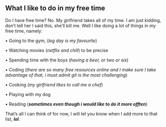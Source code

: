 ## What I like to do in my free time 
Do I have free time? No. My girlfriend takes all of my time.
I am just kidding, don’t tell her I said this, she’ll kill me. Well I like doing a lot of things in my free time, namely: 

•	Going to the gym, (_leg day is my favourite_) 

•	Watching movies (_netflix and chill_) to be precise

•	Spending time with the boys (_having a beer, or two or six_)

•	Coding (_there are so many free resources online and I make sure I take advantage of that, i must admit git is the most challenging_)

•	Cooking (_my girlfriend likes to call me a chef_)

•	Playing with my dog 

•	Reading (**_sometimes even though i would like to do it more offten_**)

That’s all I can think of for now, I will let you know when I add more to that list, **_lol_**.
